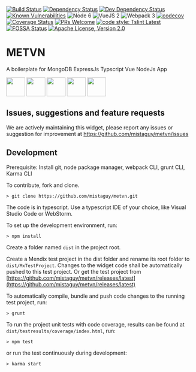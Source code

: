 [![Build Status](https://travis-ci.org/mistaguy/metvn.svg?branch=master)](https://travis-ci.org/mistaguy/metvn)
[![Dependency Status](https://david-dm.org/mistaguy/metvn.svg)](https://david-dm.org/mistaguy/metvn)
[![Dev Dependency Status](https://david-dm.org/mistaguy/metvn.svg#info=devDependencies)](https://david-dm.org/mistaguy/metvn#info=devDependencies)
[![Known Vulnerabilities](https://snyk.io/test/github/mistaguy/metvn.svg)](https://snyk.io/test/github/mistaguy/metvn)
![Node 6](https://img.shields.io/badge/node-6.11.3-green.svg)
![VueJS 2](https://img.shields.io/badge/vuejs-2.5.2-green.svg)
![Webpack 3](https://img.shields.io/badge/3.6.0-green.svg)
[![codecov](https://codecov.io/gh/mistaguy/metvn/branch/master/graph/badge.svg)](https://codecov.io/gh/mistaguy/metvn)
[![Coverage Status](https://coveralls.io/repos/github/mistaguy/metvn/badge.svg?branch=master)](https://coveralls.io/github/mistaguy/metvn?branch=master)
[![PRs Welcome](https://img.shields.io/badge/PRs-welcome-brightgreen.svg?style=flat-square)](http://makeapullrequest.com)
[![code style: Tslint Latest](https://img.shields.io/badge/tslint_rules-latest-ff69b4.svg?style=flat-square)](https://github.com/buzinas/tslint-eslint-rules)
[![FOSSA Status](https://app.fossa.io/api/projects/git%2Bgithub.com%2Fmistaguy%2Fmetvn.svg?type=shield)](https://app.fossa.io/projects/git%2Bgithub.com%2Fmistaguy%2Fmetvn?ref=badge_shield)
[![Apache License, Version 2.0](https://img.shields.io/badge/License-Apache%202.0-blue.svg)](http://opensource.org/licenses/Apache-2.0)

# METVN
A boilerplate for MongoDB  ExpressJs Typscript Vue NodeJs App

<img src="https://vuejs.org/images/logo.png" height="50"> <img src="https://i.cloudup.com/zfY6lL7eFa-300x300.png" height="50"> <img src="https://upload.wikimedia.org/wikipedia/en/thumb/4/45/MongoDB-Logo.svg/527px-MongoDB-Logo.svg.png" height="50"> <img src="https://worldvectorlogo.com/logos/nodejs-icon.svg" height="50"> <img src="https://camo.githubusercontent.com/66747a6e05a799aec9c6e04a3e721ca567748e8b/68747470733a2f2f662e636c6f75642e6769746875622e636f6d2f6173736574732f313336353838312f313931383337332f32653035373166612d376462632d313165332d383436352d3839356632393164343366652e706e67" height="50">

## Issues, suggestions and feature requests
We are actively maintaining this widget, please report any issues or suggestion for improvement at https://github.com/mistaguy/metvn/issues

## Development
Prerequisite: Install git, node package manager, webpack CLI, grunt CLI, Karma CLI

To contribute, fork and clone.

    > git clone https://github.com/mistaguy/metvn.git

The code is in typescript. Use a typescript IDE of your choice, like Visual Studio Code or WebStorm.

To set up the development environment, run:

    > npm install

Create a folder named `dist` in the project root.

Create a Mendix test project in the dist folder and rename its root folder to `dist/MxTestProject`. Changes to the widget code shall be automatically pushed to this test project.
Or get the test project from [https://github.com/mistaguy/metvn/releases/latest](https://github.com/mistaguy/metvn/releases/latest)

To automatically compile, bundle and push code changes to the running test project, run:

    > grunt

To run the project unit tests with code coverage, results can be found at `dist/testresults/coverage/index.html`, run:

    > npm test

or run the test continuously during development:

    > karma start
